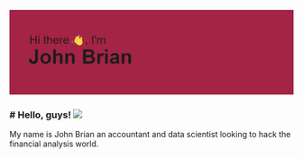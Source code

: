 ![image](https://github.com/BrianGakungi/BrianGakungi/blob/main/header.png?raw=true)


### # Hello, guys! <img src="https://raw.githubusercontent.com/MartinHeinz/MartinHeinz/master/wave.gif" width="30px"> 
My name is John Brian an accountant and data scientist looking to hack the financial analysis world.



